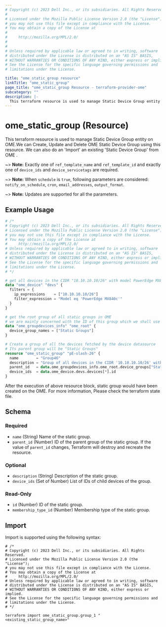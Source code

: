 ```yaml
---
# Copyright (c) 2023 Dell Inc., or its subsidiaries. All Rights Reserved.
# 
# Licensed under the Mozilla Public License Version 2.0 (the "License");
# you may not use this file except in compliance with the License.
# You may obtain a copy of the License at
# 
#     http://mozilla.org/MPL/2.0/
# 
# 
# Unless required by applicable law or agreed to in writing, software
# distributed under the License is distributed on an "AS IS" BASIS,
# WITHOUT WARRANTIES OR CONDITIONS OF ANY KIND, either express or implied.
# See the License for the specific language governing permissions and
# limitations under the License.

title: "ome_static_group resource"
linkTitle: "ome_static_group"
page_title: "ome_static_group Resource - terraform-provider-ome"
subcategory: ""
description: |-
  This terraform resource is used to manage Static Device Group entity on OME.We can Create, Update and Delete OME Static Device Group using this resource. We can also do an 'Import' an existing 'Static Device Group' from OME .
---
```


# ome_static_group (Resource)

This terraform resource is used to manage Static Device Group entity on OME.We can Create, Update and Delete OME Static Device Group using this resource. We can also do an 'Import' an existing 'Static Device Group' from OME .

~> **Note:** Exactly one of `ref_template_name` and `ref_template_id` and exactly one of `device_ids` and `device_servicetags` are required.

~> **Note:** When `schedule` is `true`, following parameters are considered: `notify_on_schedule`, `cron`, `email_addresses`, `output_format`.

~> **Note:** Updates are supported for all the parameters.

## Example Usage

```terraform
# /*
# Copyright (c) 2023 Dell Inc., or its subsidiaries. All Rights Reserved.
# Licensed under the Mozilla Public License Version 2.0 (the "License");
# you may not use this file except in compliance with the License.
# You may obtain a copy of the License at
#     http://mozilla.org/MPL/2.0/
# Unless required by applicable law or agreed to in writing, software
# distributed under the License is distributed on an "AS IS" BASIS,
# WITHOUT WARRANTIES OR CONDITIONS OF ANY KIND, either express or implied.
# See the License for the specific language governing permissions and
# limitations under the License.
# */

# get all devices in the CIDR "10.10.10.10/26" with model PowerEdge MX840c
data "ome_device" "devs" {
  filters = {
    ip_expressions    = ["10.10.10.10/26"]
    filter_expression = "Model eq 'PowerEdge MX840c'"
  }
}

# get the root group of all static groups in OME
# we are mainly concerned with the ID of this group which we shall use to create a child group
data "ome_groupdevices_info" "ome_root" {
  device_group_names = ["Static Groups"]
}

# Create a group of all the devices fetched by the device datasource
# Its parent group will be "Static Groups"
resource "ome_static_group" "pE-slash-26" {
  name        = "Group46"
  description = "Group of all devices in the CIDR '10.10.10.10/26' with model PowerEdge MX840c"
  parent_id   = data.ome_groupdevices_info.ome_root.device_groups["Static Groups"].id
  device_ids  = data.ome_device.devs.devices[*].id
}
```

After the execution of above resource block, static group would have been created on the OME. For more information, Please check the terraform state file.
<!-- schema generated by tfplugindocs -->
## Schema

### Required

- `name` (String) Name of the static group.
- `parent_id` (Number) ID of the parent group of the static group. If the value of `parent_id` changes, Terraform will destroy and recreate the resource.

### Optional

- `description` (String) Description of the static group.
- `device_ids` (Set of Number) List of IDs of child devices of the group.

### Read-Only

- `id` (Number) ID of the static group.
- `membership_type_id` (Number) Membership type of the static group.

## Import

Import is supported using the following syntax:

```shell
# /*
# Copyright (c) 2023 Dell Inc., or its subsidiaries. All Rights Reserved.
# Licensed under the Mozilla Public License Version 2.0 (the "License");
# you may not use this file except in compliance with the License.
# You may obtain a copy of the License at
#     http://mozilla.org/MPL/2.0/
# Unless required by applicable law or agreed to in writing, software
# distributed under the License is distributed on an "AS IS" BASIS,
# WITHOUT WARRANTIES OR CONDITIONS OF ANY KIND, either express or implied.
# See the License for the specific language governing permissions and
# limitations under the License.
# */

terraform import ome_static_group.group_1 "<existing_static_group_name>"
```